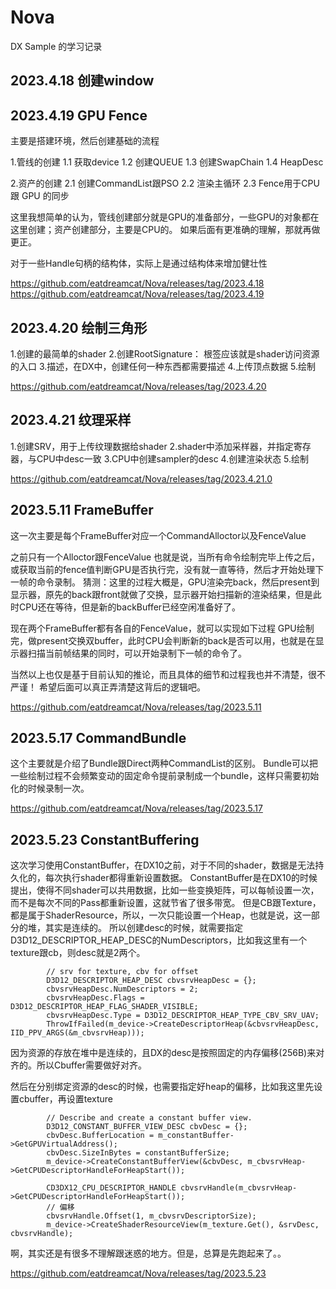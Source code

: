 # Nova
DX Sample 的学习记录

## 2023.4.18 创建window 
## 2023.4.19 GPU Fence

主要是搭建环境，然后创建基础的流程

1.管线的创建
  1.1 获取device
  1.2 创建QUEUE
  1.3 创建SwapChain
  1.4 HeapDesc

2.资产的创建
  2.1 创建CommandList跟PSO
  2.2 渲染主循环
  2.3 Fence用于CPU 跟 GPU 的同步


这里我想简单的认为，管线创建部分就是GPU的准备部分，一些GPU的对象都在这里创建；资产创建部分，主要是CPU的。
如果后面有更准确的理解，那就再做更正。

对于一些Handle句柄的结构体，实际上是通过结构体来增加健壮性



https://github.com/eatdreamcat/Nova/releases/tag/2023.4.18
https://github.com/eatdreamcat/Nova/releases/tag/2023.4.19

## 2023.4.20 绘制三角形

1.创建的最简单的shader
2.创建RootSignature： 根签应该就是shader访问资源的入口
3.描述，在DX中，创建任何一种东西都需要描述
4.上传顶点数据
5.绘制


https://github.com/eatdreamcat/Nova/releases/tag/2023.4.20

## 2023.4.21 纹理采样

1.创建SRV，用于上传纹理数据给shader
2.shader中添加采样器，并指定寄存器，与CPU中desc一致
3.CPU中创建sampler的desc
4.创建渲染状态
5.绘制


https://github.com/eatdreamcat/Nova/releases/tag/2023.4.21.0

## 2023.5.11 FrameBuffer

这一次主要是每个FrameBuffer对应一个CommandAlloctor以及FenceValue

之前只有一个Alloctor跟FenceValue
也就是说，当所有命令绘制完毕上传之后，或获取当前的fence值判断GPU是否执行完，没有就一直等待，然后才开始处理下一帧的命令录制。
猜测：这里的过程大概是，GPU渲染完back，然后present到显示器，原先的back跟front就做了交换，显示器开始扫描新的渲染结果，但是此时CPU还在等待，但是新的backBuffer已经空闲准备好了。


现在两个FrameBuffer都有各自的FenceValue，就可以实现如下过程
GPU绘制完，做present交换双buffer，此时CPU会判断新的back是否可以用，也就是在显示器扫描当前帧结果的同时，可以开始录制下一帧的命令了。

当然以上也仅是基于目前认知的推论，而且具体的细节和过程我也并不清楚，很不严谨！
希望后面可以真正弄清楚这背后的逻辑吧。


https://github.com/eatdreamcat/Nova/releases/tag/2023.5.11


## 2023.5.17 CommandBundle

这个主要就是介绍了Bundle跟Direct两种CommandList的区别。
Bundle可以把一些绘制过程不会频繁变动的固定命令提前录制成一个bundle，这样只需要初始化的时候录制一次。

https://github.com/eatdreamcat/Nova/releases/tag/2023.5.17


## 2023.5.23 ConstantBuffering

这次学习使用ConstantBuffer，在DX10之前，对于不同的shader，数据是无法持久化的，每次执行shader都得重新设置数据。
ConstantBuffer是在DX10的时候提出，使得不同shader可以共用数据，比如一些变换矩阵，可以每帧设置一次，而不是每次不同的Pass都重新设置，这就节省了很多带宽。
但是CB跟Texture，都是属于ShaderResource，所以，一次只能设置一个Heap，也就是说，这一部分的堆，其实是连续的。
所以创建desc的时候，就需要指定D3D12_DESCRIPTOR_HEAP_DESC的NumDescriptors，比如我这里有一个texture跟cb，则desc就是2两个。
```
        // srv for texture, cbv for offset
        D3D12_DESCRIPTOR_HEAP_DESC cbvsrvHeapDesc = {};
        cbvsrvHeapDesc.NumDescriptors = 2;
        cbvsrvHeapDesc.Flags = D3D12_DESCRIPTOR_HEAP_FLAG_SHADER_VISIBLE;
        cbvsrvHeapDesc.Type = D3D12_DESCRIPTOR_HEAP_TYPE_CBV_SRV_UAV;
        ThrowIfFailed(m_device->CreateDescriptorHeap(&cbvsrvHeapDesc, IID_PPV_ARGS(&m_cbvsrvHeap)));
```
因为资源的存放在堆中是连续的，且DX的desc是按照固定的内存偏移(256B)来对齐的。所以Cbuffer需要做好对齐。

然后在分别绑定资源的desc的时候，也需要指定好heap的偏移，比如我这里先设置cbuffer，再设置texture
```
        // Describe and create a constant buffer view.
        D3D12_CONSTANT_BUFFER_VIEW_DESC cbvDesc = {};
        cbvDesc.BufferLocation = m_constantBuffer->GetGPUVirtualAddress();
        cbvDesc.SizeInBytes = constantBufferSize;
        m_device->CreateConstantBufferView(&cbvDesc, m_cbvsrvHeap->GetCPUDescriptorHandleForHeapStart());
       
        CD3DX12_CPU_DESCRIPTOR_HANDLE cbvsrvHandle(m_cbvsrvHeap->GetCPUDescriptorHandleForHeapStart());
        // 偏移
        cbvsrvHandle.Offset(1, m_cbvsrvDescriptorSize);
        m_device->CreateShaderResourceView(m_texture.Get(), &srvDesc, cbvsrvHandle);
```

啊，其实还是有很多不理解跟迷惑的地方。但是，总算是先跑起来了。。

https://github.com/eatdreamcat/Nova/releases/tag/2023.5.23